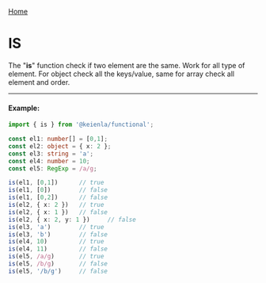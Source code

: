 [Home]('./../../../README.md)

# IS

The "**is**" function check if two element are the same. Work for all type of element. For object check all the keys/value, same for array check all element and order.

--------------
#### Example:
``` typescript
import { is } from '@keienla/functional';

const el1: number[] = [0,1];
const el2: object = { x: 2 };
const el3: string = 'a';
const el4: number = 10;
const el5: RegExp = /a/g;

is(el1, [0,1])      // true
is(el1, [0])        // false
is(el1, [0,2])      // false
is(el2, { x: 2 })   // true
is(el2, { x: 1 })   // false
is(el2, { x: 2, y: 1 })     // false
is(el3, 'a')        // true
is(el3, 'b')        // false
is(el4, 10)         // true
is(el4, 11)         // false
is(el5, /a/g)       // true
is(el5, /b/g)       // false
is(el5, '/b/g')     // false
```
